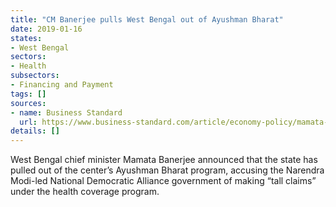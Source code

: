 ```yaml
---
title: "CM Banerjee pulls West Bengal out of Ayushman Bharat"
date: 2019-01-16
states:
- West Bengal
sectors:
- Health
subsectors:
- Financing and Payment
tags: []
sources:
- name: Business Standard
  url: https://www.business-standard.com/article/economy-policy/mamata-accuses-modi-of-taking-credit-for-ayushman-bharat-wb-quits-scheme-119011001131_1.html
details: []
---
```


West Bengal chief minister Mamata Banerjee announced that the state has pulled out of the center’s Ayushman Bharat program, accusing the Narendra Modi-led National Democratic Alliance government of making “tall claims” under the health coverage program.
